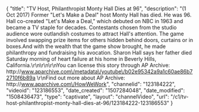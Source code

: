{
    "title": "TV Host, Philanthropist Monty Hall Dies at 96",
    "description": "(1 Oct 2017) Former \"Let's Make a Deal\" host Monty Hall has died. He was 96. Hall co-created \"Let's Make a Deal,\" which debuted on NBC in 1963 and became a TV staple for decades. Contestants chosen from the studio audience wore outlandish costumes to attract Hall's attention. The game involved swapping prize items for others hidden behind doors, curtains or in boxes.And with the wealth that the game show brought, he made philanthropy and fundraising his avocation. Sharon Hall says her father died Saturday morning of heart failure at his home in Beverly Hills, California.\r\n\r\n\r\nYou can license this story through AP Archive: http:\/\/www.aparchive.com\/metadata\/youtube\/b02e95342a9a1c60ae86b72710f6b89a \r\nFind out more about AP Archive: http:\/\/www.aparchive.com\/HowWeWork",
    "channelid": "123184222",
    "videoid": "123186553",
    "date_created": "1507284048",
    "date_modified": "1508436473",
    "type": "captivate",
    "layout": "channelVideo",
    "url": "\/c1\/tv-host-philanthropist-monty-hall-dies-at-96\/123184222-123186553"
}